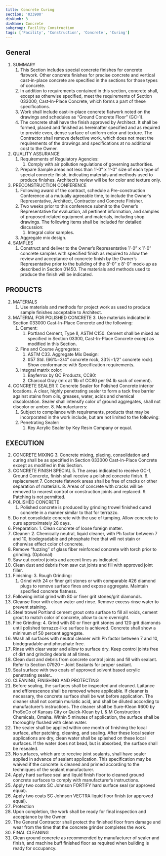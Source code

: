 ```yaml
---
title: Concrete Curing
section: '033900'
divNumb: 3
divName: Concrete
subgroup: Facility Construction
tags: ['Facility', 'Construction', 'Concrete', 'Curing']
---
```


## General

1. SUMMARY
   1. This Section includes special concrete finishes for concrete flatwork. Other concrete finishes for precise concrete and vertical cast-in-place concrete are specified in the sections for those types of concrete.
   1. In addition to requirements contained in this section, concrete shall, except as otherwise specified, meet the requirements of Section 033000, Cast-In-Place Concrete, which forms a part of these specifications.
   1. Work shall include cast-in-place concrete flatwork noted on the drawings and schedules as “Ground Concrete Floor” (GC-1).
   1. The concrete shall have the finish approved by Architect. It shall be formed, placed and finished as hereinafter specified and as required to provide even, dense surface of uniform color and texture. The Contractor shall remove defective work, which does not meet the requirements of the drawings and specifications at no additional cost to the Owner.
1. QUALITY ASSURANCE
   1. Requirements of Regulatory Agencies:
      1. Comply with air pollution regulations of governing authorities.
   1. Prepare Sample areas not less than 1’-0” x 1’-0” size of each type of special concrete finish, indicating materials and methods used to produce finishes. Architect’s review will be for color and texture only.
1. PRECONSTRUCTION CONFERENCE
   1. Following award of the contract, schedule a Pre-construction Conference at a mutually agreeable time, to include the Owner’s Representative, Architect, Contractor and Concrete Finisher.
   1. Two weeks prior to this conference submit to the Owner’s Representative for evaluation, all pertinent information, and samples of proposed related equipment and materials, including shop drawings. The following items shall be included for detailed discussion:
      1. Integral color samples.
   1. Aggregate mix design.
1. SAMPLES
   1. Construct and deliver to the Owner’s Representative 1’-0” x 1’-0” concrete samples with specified finish as required to allow the review and acceptance of concrete finish by the Owner’s Representative prior to the building of the 8’-0” x 8’-0” mock-up as described in Section 01450. The materials and methods used to produce the finish will be indicated.

## PRODUCTS

2. MATERIALS
   1. Use materials and methods for project work as used to produce sample finishes acceptable to Architect.
2. MATERIAL FOR POLISHED CONCRETE
   3. Use materials indicated in Section 033000 Cast-In-Place Concrete and the following:
      1. Cement:
         1. Portland Cement, Type II, ASTM C150. Cement shall be mixed as specified in Section 03300, Cast-In-Place Concrete except as modified in this Section.
   4. Fine and Course Aggregates:
      1. ASTM C33. Aggregate Mix Design:
      2. #57 Std. (66%=3/4” concrete rock, 33%=1/2” concrete rock). Show conformance with Specification requirements.
   5. Integral matrix color:
      1. Bayferrox by QC Products, CC80:
      2. Charcoal Gray (mix at 1lb of CC80 per 94 lb sack of cement).
6. CONCRETE SEALER
   7. Concrete Sealer for Polished Concrete interior locations. A clear, highly penetrating sealer to form a tack free barrier against stains from oils, greases, water, acids and chemical discoloration. Sealer shall intensify color of ground aggregates, shall not discolor or amber.
   8. Manufacturers:
      1. Subject to compliance with requirements, products that may be incorporated in the work include, but are not limited to the following:
      1. Penetrating Sealer:
         1. Key Acrylic Sealer by Key Resin Company or equal.

## EXECUTION

2. CONCRETE MIXING
   3. Concrete mixing, placing, consolidation and curing shall be as specified in Section 033000 Cast-In-Place Concrete except as modified in this Section.
4. CONCRETE FINISH SPECIAL
   5. The areas indicated to receive GC-1, Ground Concrete, finish shall receive a polished concrete finish.
   6. replacement
   7. Concrete flatwork areas shall be free of cracks or other separation of materials.
   8. Areas of concrete with cracks will be removed to nearest control or construction joints and replaced.
   9. Patching is not permitted.
10. POLISHED CONCRETE
       1.  Polished concrete is produced by grinding trowel finished cured concrete in a manner similar to that for terrazzo.
   11. Do not consolidate concrete with the use of tamping. Allow concrete to cure approximately 28 days.
   12. Preparation:
      1. Clean concrete of loose foreign matter.
   13. Cleaner:
      2. Chemically neutral, liquid cleaner, with Ph factor between 7 and 10, biodegradable and phosphate free that will not stain or otherwise effect color of concrete.
   14. Remove “fuzzing” of glass fiber reinforced concrete with torch prior to grinding. (Optional)
   15. Saw cut control joints and accent lines as indicated.
   16. Clean dust and debris from saw cut joints and fill with approved joint filler.
   17. Finishing:
      3. Rough Grinding:
         1. Grind with 24 or finer grit stones or with comparable #26 diamond plugs to remove surface fines and expose aggregate. Maintain specified concrete flatness.
   18. Following initial grind with 80 or finer grit stones/grit diamonds.
   19. Cleanse floor with clean water and rinse. Remove excess rinse water to prevent staining.
   20. Steel trowel Portland cement grout onto surface to fill all voids, cement grout to match color of concrete, allow to cure overnight.
   21. Fine Grinding:
      4. Grind with 80 or finer grit stones and 120 grit diamonds until polished terrazzo-like surface is achieved. Concrete shall show a minimum of 50 percent aggregate.
   22. Wash all surfaces with neutral cleaner with Ph factor between 7 and 10, biodegradable and phosphate free.
   23. Rinse with clear water and allow to surface dry. Keep control joints free of dirt and grinding debris at all times.
   24. Clean dust and debris from concrete control joints and fill with sealant. Refer to Section 07920 – Joint Sealants for proper sealant.
   25. Seal surface with two coats of approved solvent based acrylic penetrating sealer..
26. CLEANING, FINISHING AND PROTECTING
   27. Before sealing, the surfaces shall be inspected and cleaned. Laitance and efflorescence shall be removed where applicable. If cleaner is necessary, the concrete surface shall be wet before application. The cleaner shall not contain muriatic acid, and shall be diluted according to manufacturer’s instructions. The cleaner shall be Sure-Klean #600 by ProSoCo of Kansas City or Quick-Klean by L & M Construction Chemicals, Omaha. Within 5 minutes of application, the surface shall be thoroughly flushed with clean water.
   28. The sealer shall be applied within one month of finishing the local surface, after patching, cleaning, and sealing. After these local sealer applications are dry, clean water shall be splashed on these local surfaces. If the water does not bead, but is absorbed, the surface shall be resealed.
   29. No surfaces, which are to receive joint sealants, shall have sealer applied in advance of sealant application. This specification may be waived if the concrete is cleaned and primed according to the techniques of the sealant manufacturer.
   30. Apply hard surface seal and liquid finish floor to cleaned ground concrete surfaces to comply with manufacturer’s instructions.
   31. Apply two coats SC Johnson FORTIFY hard surface seal (or approved equal).
   32. Apply two coats SC Johnson VECTRA liquid floor finish (or approved equal).
   33. Protection
   34. Upon completion, the work shall be ready for final inspection and acceptance by the Owner.
   35. The General Contractor shall protect the finished floor from damage and wear from the time that the concrete grinder completes the work.
36. FINAL CLEANING
   37. Clean ground concrete as recommended by manufacturer of sealer and finish, and machine buff finished floor as required when building is ready for occupancy.


